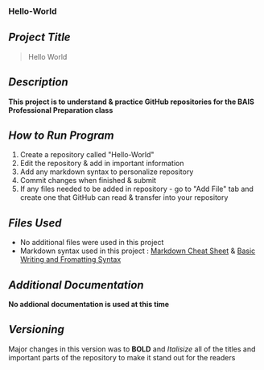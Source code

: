 ### Hello-World
## *Project Title*
>Hello World
## *Description*
**This project is to understand & practice GitHub repositories for the BAIS Professional Preparation class**
## *How to Run Program*
1. Create a repository called "Hello-World"
2. Edit the repository & add in important information
3. Add any markdown syntax to personalize repository
4. Commit changes when finished & submit
5. If any files needed to be added in repository - go to "Add File" tab and create one that GitHub can read & transfer into your repository
## *Files Used*
* No additional files were used in this project
* Markdown syntax used in this project : [Markdown Cheat Sheet](https://www.markdownguide.org/cheat-sheet/) & [Basic Writing and Fromatting Syntax](https://docs.github.com/en/get-started/writing-on-github/getting-started-with-writing-and-formatting-on-github/basic-writing-and-formatting-syntax)
## *Additional Documentation*
**No addional documentation is used at this time** 
## *Versioning*
Major changes in this version was to **BOLD** and *Italisize* all of the titles and important parts of the repository to make it stand out for the readers
